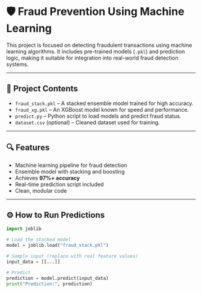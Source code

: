 # 🛡️ Fraud Prevention Using Machine Learning

This project is focused on detecting fraudulent transactions using machine learning algorithms. It includes pre-trained models (`.pkl`) and prediction logic, making it suitable for integration into real-world fraud detection systems.

---

## 📁 Project Contents

- `fraud_stack.pkl` – A stacked ensemble model trained for high accuracy.
- `fraud_xg.pkl` – An XGBoost model known for speed and performance.
- `predict.py` – Python script to load models and predict fraud status.
- `dataset.csv` (optional) – Cleaned dataset used for training.

---

## 🔍 Features

- Machine learning pipeline for fraud detection
- Ensemble model with stacking and boosting
- Achieves **97%+ accuracy**
- Real-time prediction script included
- Clean, modular code

---

## ⚙️ How to Run Predictions

```python
import joblib

# Load the stacked model
model = joblib.load("fraud_stack.pkl")

# Sample input (replace with real feature values)
input_data = [[...]]  

# Predict
prediction = model.predict(input_data)
print("Prediction:", prediction)
